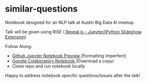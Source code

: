 # similar-questions
Notebook designed for an NLP talk at Austin Big Data AI meetup. 

Talk will be given using RISE (<a href="https://github.com/damianavila/RISE"> Reveal.js - Jupyter/IPython Slideshow Extension</a>)

Follow Along:
- <a href="https://github.com/nataliedurgin/similar-questions/blob/master/Big_Data_AI_Meetup_20180613.ipynb"> Github Jupyter Notebook Preview </a> (Formatting Imperfect)
- <a href="https://drive.google.com/file/d/1y0mzdhiqXIgDSE-lXdV5DRnv7FXtjGRW/view?usp=sharing"> Google Colaboratory Notebook </a> (Download a copy)
- Clone repo and run notebook locally 

Happy to address notebook specific questions/issues after the talk!
